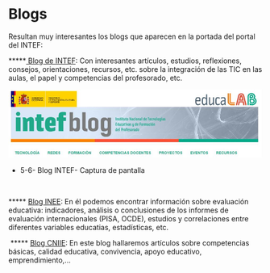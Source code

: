 
# Blogs

Resultan muy interesantes los blogs que aparecen en la portada del portal del INTEF:

*****[ Blog de INTEF](http://blog.educalab.es/intef/): Con interesantes artículos, estudios, reflexiones, consejos, orientaciones, recursos, etc. sobre la integración de las TIC en las aulas, el papel y competencias del profesorado, etc.


![](img/infefblog.JPG)

- 5-6- Blog INTEF- Captura de pantalla

 

***** [Blog INEE](http://blog.educalab.es/inee/): En él podemos encontrar información sobre evaluación educativa: indicadores, análisis o conclusiones de los informes de evaluación internacionales (PISA, OCDE), estudios y correlaciones entre diferentes variables educatias, estadísticas, etc.

 ***** [Blog CNIIE](http://blog.educalab.es/cniie/): En este blog hallaremos artículos sobre competencias básicas, calidad educativa, convivencia, apoyo educativo, emprendimiento,...

